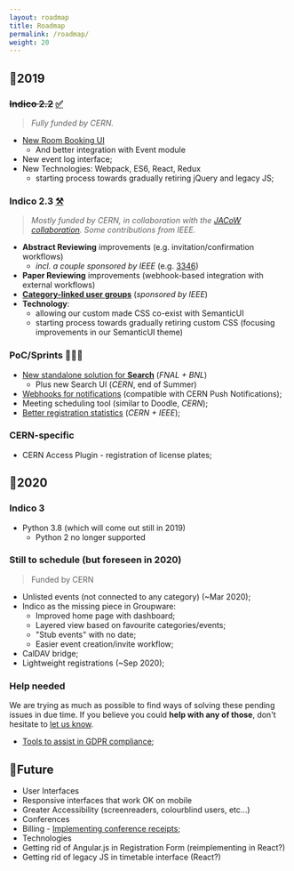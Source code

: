```yaml
---
layout: roadmap
title: Roadmap
permalink: /roadmap/
weight: 20
---
```

## 📍2019

### ~~Indico 2.2~~ [✅](https://github.com/indico/indico/projects/2)

> *Fully funded by CERN.*

* [New Room Booking UI](https://getindico.io/indico/update/release/milestone/2019/02/22/indico-2-2-news.html)
    - And better integration with Event module
* New event log interface;
* New Technologies: Webpack, ES6, React, Redux
    - starting process towards gradually retiring jQuery and legacy JS;

### **Indico 2.3** [⚒️](https://github.com/indico/indico/projects/3)

> *Mostly funded by CERN, in collaboration with the [JACoW collaboration](http://jacow.org/).
> Some contributions from IEEE.*

* **Abstract Reviewing** improvements (e.g. invitation/confirmation workflows)
    - *incl. a couple sponsored by IEEE* (e.g. [3346](https://github.com/indico/indico/issues/3346))
* **Paper Reviewing** improvements (webhook-based integration with external workflows)
* [**Category-linked user groups**](https://github.com/indico/indico/issues/3040) (*sponsored by IEEE*)
* **Technology**:
    - allowing our custom made CSS co-exist with SemanticUI
    - starting process towards gradually retiring custom CSS (focusing improvements in our SemanticUI theme)

### PoC/Sprints 🧬🏃‍♀️
 * [New standalone solution for **Search**](https://talk.getindico.io/t/search-plugin-development/744) (*FNAL + BNL*)
   - Plus new Search UI (*CERN*, end of Summer)
 * [Webhooks for notifications](https://github.com/indico/indico/pull/3944) (compatible with CERN Push Notifications);
 * Meeting scheduling tool (similar to Doodle, *CERN*);
 * [Better registration statistics](https://github.com/indico/indico/issues/3341) (*CERN + IEEE*);

### CERN-specific
 * CERN Access Plugin - registration of license plates;

## 📍2020

### Indico 3
* Python 3.8 (which will come out still in 2019)
    - Python 2 no longer supported

### Still to schedule (but foreseen in 2020)
> Funded by CERN

* Unlisted events (not connected to any category) (~Mar 2020);
* Indico as the missing piece in Groupware:
    - Improved home page with dashboard;
    - Layered view based on favourite categories/events;
    - "Stub events" with no date;
    - Easier event creation/invite workflow;
* CalDAV bridge;
* Lightweight registrations (~Sep 2020);

### Help needed

We are trying as much as possible to find ways of solving these pending issues in due time. If you believe you could **help with any of those**, don't hesitate to [let us know](mailto:indico-team@cern.ch).

* [Tools to assist in GDPR compliance](https://github.com/indico/indico/issues/1415);

## 📍Future

* User Interfaces
* Responsive interfaces that work OK on mobile
* Greater Accessibility (screenreaders, colourblind users, etc...)
* Conferences
* Billing - [Implementing conference receipts](https://github.com/indico/indico/issues/751);
* Technologies
* Getting rid of Angular.js in Registration Form (reimplementing in React?)
* Getting rid of legacy JS in timetable interface (React?)
